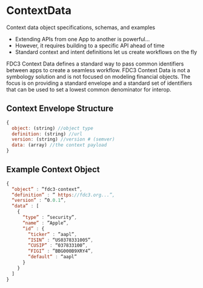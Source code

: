 # ContextData
Context data object specifications, schemas, and examples

* Extending APIs from one App to another is powerful...
* However, it requires building to a specific API ahead of time
* Standard context and intent definitions let us create workflows on the fly

FDC3 Context Data defines a standard way to pass common identifiers between apps to create a seamless workflow.  FDC3 Context Data is not a symbology solution and is not focused on modeling financial objects.  The focus is on providing a standard envelope and a standard set of identifiers that can be used to set a lowest common denominator for interop.

## Context Envelope Structure
```javascript
{
  object: (string) //object type
  definition: (string) //url
  version: (string) //version # (semver)
  data: (array) //the context payload
}
```
## Example Context Object
```javascript
{ 
  “object” : ”fdc3-context”, 
  “definition” : ” https://fdc3.org...”, 
  “version” : ”0.0.1”,
  “data” : [ 
    { 
      “type” : ”security”,
      “name” : ”Apple”,
      “id” : {
        “ticker” : ”aapl”,
        “ISIN” : “US0378331005”,
        “CUSIP” : “037833100”,
        “FIGI” : ”BBG000B9XRY4”,
        “default“ : “aapl”
      }
    }
  ]
}
```
